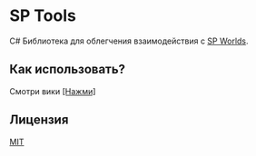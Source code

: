 ﻿# SP Tools

C# Библиотека для облегчения взаимодействия с [SP Worlds](https://spworlds.ru).

## Как использовать?

Смотри вики [[Нажми]](https://github.com/KOTOKOPOlb/SP-Tools/wiki)

## Лицензия

[MIT](https://choosealicense.com/licenses/mit/)